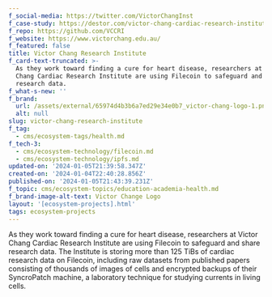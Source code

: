 ```yaml
---
f_social-media: https://twitter.com/VictorChangInst
f_case-study: https://destor.com/victor-chang-cardiac-research-institute-case-study
f_repo: https://github.com/VCCRI
f_website: https://www.victorchang.edu.au/
f_featured: false
title: Victor Chang Research Institute
f_card-text-truncated: >-
  As they work toward finding a cure for heart disease, researchers at Victor
  Chang Cardiac Research Institute are using Filecoin to safeguard and share
  research data.
f_what-s-new: ''
f_brand:
  url: /assets/external/65974d4b3b6a7ed29e34e0b7_victor-chang-logo-1.png
  alt: null
slug: victor-chang-research-institute
f_tag:
  - cms/ecosystem-tags/health.md
f_tech-3:
  - cms/ecosystem-technology/filecoin.md
  - cms/ecosystem-technology/ipfs.md
updated-on: '2024-01-05T21:39:58.347Z'
created-on: '2024-01-04T22:40:28.856Z'
published-on: '2024-01-05T21:43:39.231Z'
f_topic: cms/ecosystem-topics/education-academia-health.md
f_brand-image-alt-text: Victor Change Logo
layout: '[ecosystem-projects].html'
tags: ecosystem-projects
---
```


As they work toward finding a cure for heart disease, researchers at Victor Chang Cardiac Research Institute are using Filecoin to safeguard and share research data. The Institute is storing more than 125 TiBs of cardiac research data on Filecoin, including raw datasets from published papers consisting of thousands of images of cells and encrypted backups of their SyncroPatch machine, a laboratory technique for studying currents in living cells.
